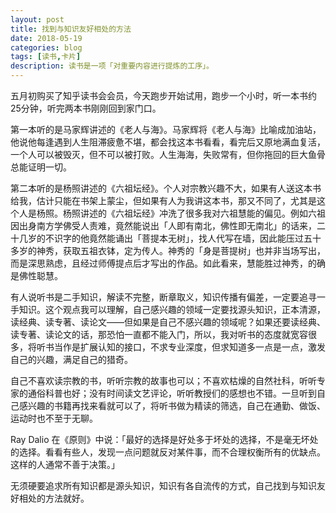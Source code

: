 ```yaml
---
layout: post
title: 找到与知识友好相处的方法
date: 2018-05-19
categories: blog
tags: [读书,卡片]
description: 读书是一项「对重要内容进行提炼的工序」。
---
```



五月初购买了知乎读书会会员，今天跑步开始试用，跑步一个小时，听一本书约 25分钟，听完两本书刚刚回到家门口。

第一本听的是马家辉讲述的《老人与海》。马家辉将《老人与海》比喻成加油站，他说他每逢遇到人生阻滞疲惫不堪，都会找这本书看看，看完后又原地满血复活，一个人可以被毁灭，但不可以被打败。人生海海，失败常有，但你拖回的巨大鱼骨总能证明一切。

第二本听的是杨照讲述的《六祖坛经》。个人对宗教兴趣不大，如果有人送这本书给我，估计只能在书架上蒙尘，但如果有人为我讲这本书，那又不同了，尤其是这个人是杨照。杨照讲述的《六祖坛经》冲洗了很多我对六祖慧能的偏见。例如六祖因出身南方学佛受人责难，竟然能说出「人即有南北，佛性即无南北」的话来，二十几岁的不识字的他竟然能诵出「菩提本无树」，找人代写在墙，因此能压过五十多岁的神秀，获取五祖衣钵，定为传人。神秀的「身是菩提树」也并非当场写出，而是深思熟虑，且经过师傅提点后才写出的作品。如此看来，慧能胜过神秀，的确是佛性聪慧。

有人说听书是二手知识，解读不完整，断章取义，知识传播有偏差，一定要追寻一手知识。这个观点我可以理解，自己感兴趣的领域一定要找源头知识，正本清源，读经典、读专著、读论文——但如果是自己不感兴趣的领域呢？如果还要读经典、读专著、读论文的话，那恐怕一直都不能入门，所以，我对听书的态度就宽容很多，将听书当作是扩展认知的接口，不求专业深度，但求知道多一点是一点，激发自己的兴趣，满足自己的猎奇。

自己不喜欢读宗教的书，听听宗教的故事也可以；不喜欢枯燥的自然社科，听听专家的通俗科普也好；没有时间读文艺评论，听听教授们的感想也不错。一旦听到自己感兴趣的书籍再找来看就可以了，将听书做为精读的筛选，自己在通勤、做饭、运动时也不至于无聊。

Ray Dalio 在《原则》中说：「最好的选择是好处多于坏处的选择，不是毫无坏处的选择。看看有些人，发现一点问题就反对某件事，而不合理权衡所有的优缺点。这样的人通常不善于决策。」

无须硬要追求所有知识都是源头知识，知识有各自流传的方式，自己找到与知识友好相处的方法就好。


